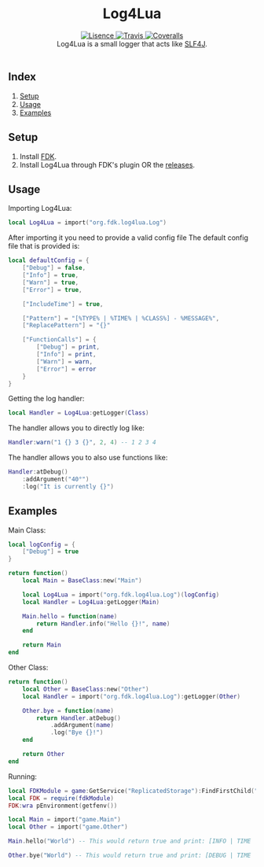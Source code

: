 <h1 align="center">Log4Lua</h1>
<div align="center">
	<a href="https://github.com/froghopperjacob/Log4Lua/tree/master/LICENSE">
		<img src="https://img.shields.io/badge/License-Apache%202.0-brightgreen.svg?style=flat-square" alt="Lisence" />
	</a>
	<a href="https://travis-ci.com/froghopperjacob/Log4Lua">
		<img src="https://img.shields.io/travis/com/froghopperjacob/Log4Lua.svg?style=flat-square" alt="Travis" />
	</a>
	<a href="https://coveralls.io/github/froghopperjacob/Log4Lua?branch=master">
		<img src="https://img.shields.io/coveralls/github/froghopperjacob/Log4Lua.svg?style=flat-square" alt="Coveralls" />
	</a>
</div>

<div align="center">
	Log4Lua is a small logger that acts like <a href="https://www.slf4j.org/">SLF4J</a>.
</div>

<div>&nbsp;</div>

## Index

1. [Setup](#Setup)
2. [Usage](#Usage)
3. [Examples](#Examples)

## Setup
1. Install [FDK](https://github.com/TheFlamingBlaster/FDK).
2. Install Log4Lua through FDK's plugin OR the [releases](https://github.com/froghopperjacob/Log4Lua/releases).

## Usage
Importing Log4Lua:
```lua
local Log4Lua = import("org.fdk.log4lua.Log")
```

After importing it you need to provide a valid config file
The default config file that is provided is:
```lua
local defaultConfig = {
	["Debug"] = false,
	["Info"] = true,
	["Warn"] = true,
	["Error"] = true,

	["IncludeTime"] = true,

	["Pattern"] = "[%TYPE% | %TIME% | %CLASS%] - %MESSAGE%",
	["ReplacePattern"] = "{}"

	["FunctionCalls"] = {
		["Debug"] = print,
		["Info"] = print,
		["Warn"] = warn,
		["Error"] = error
	}
}
```

Getting the log handler:
```lua
local Handler = Log4Lua:getLogger(Class)
```

The handler allows you to directly log like:
```lua
Handler:warn("1 {} 3 {}", 2, 4) -- 1 2 3 4
```

The handler allows you to also use functions like:
```lua
Handler:atDebug()
	:addArgument("40°")
	:log("It is currently {}")
```

## Examples
Main Class:
```lua
local logConfig = {
	["Debug"] = true
}

return function()
	local Main = BaseClass:new("Main")

	local Log4Lua = import("org.fdk.log4lua.Log")(logConfig)
	local Handler = Log4Lua:getLogger(Main)

	Main.hello = function(name)
		return Handler.info("Hello {}!", name)
	end

	return Main
end
```

Other Class:
```lua
return function()
	local Other = BaseClass:new("Other")
	local Handler = import("org.fdk.log4lua.Log"):getLogger(Other)

	Other.bye = function(name)
		return Handler.atDebug()
			.addArgument(name)
			.log("Bye {}!")
	end

	return Other
end
```

Running:
```lua
local FDKModule = game:GetService("ReplicatedStorage"):FindFirstChild("FDK")
local FDK = require(fdkModule)
FDK:wra pEnvironment(getfenv())

local Main = import("game.Main")
local Other = import("game.Other")

Main.hello("World") -- This would return true and print: [INFO | TIME | Main] - Hello World!

Other.bye("World") -- This would return true and print: [DEBUG | TIME | Other] - Bye World!